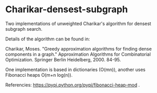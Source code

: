 Charikar-densest-subgraph
=========================
Two implementations of unweighted Charikar's algorithm for densest subgraph search. 

Details of the algorithm can be found in:

Charikar, Moses. "Greedy approximation algorithms for finding dense components in a graph." Approximation Algorithms for Combinatorial Optimization. Springer Berlin Heidelberg, 2000. 84-95.

One implementation is based in dictionaries (O(mn)), another uses Fibonacci heaps O(m+n log(n)). 

Referencies:
https://pypi.python.org/pypi/fibonacci-heap-mod .

